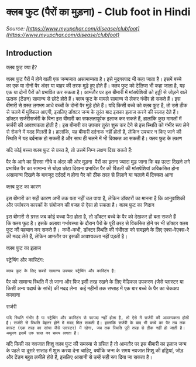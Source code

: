 # क्लब फुट (पैरों का मुड़ना) - Club foot in Hindi
_Source: [https://www.myupchar.com/disease/clubfoot](https://www.myupchar.com/disease/clubfoot)_

## Introduction
क्लब फुट क्या है?
क्लब फुट पैरों में होने वाली एक जन्मजात असामान्यता है। इसे मुद्गरपाद भी कहा जाता है। इसमें बच्चे का एक या दोनों पैर अंदर या बाहर की तरफ मुड़े हुए होते हैं। क्लब फुट को टेलिप्स भी कहा जाता है, यह एक या दोनों पैरों को प्रभावित कर सकता है। आमतौर पर इस बीमारी में मांसपेशियों को हड्डी से जोड़ने वाले ऊतक (टेंडन) सामान्य से छोटे होते हैं।
क्लब फुट के मामले सामान्य से लेकर गंभीर हो सकते हैं। इस बीमारी से ग्रस्त लगभग आधे बच्चों के दोनों पैर मुड़े होते हैं। यदि किसी बच्चे को क्लब फुट है, तो उसे ठीक से चलने में मुश्किल आएगी, इसलिए डॉक्टर जन्म के तुरंत बाद इसका इलाज करने की सलाह देते हैं। डॉक्टर सर्जरीसर्जरी के बिना इस बीमारी का सफलतापूर्वक इलाज कर सकते हैं, हालांकि कुछ मामलों में सर्जरी की आवश्यकता होती है।
इस बीमारी का उपचार तुरंत शुरू कर देने से इस स्थिति को गंभीर रूप लेने से रोकने में मदद मिलती है। हालांकि, यह बीमारी दर्दनाक नहीं होती है, लेकिन उपचार न किए जाने की स्थिति में यह दर्दनाक हो सकती है और साथ ही चलने में भी दिक्कत आ सकती है।
क्लब फुट के लक्षण
यदि कोई बच्चा क्लब फुट से ग्रस्त है, तो उसमें निम्न लक्षण दिख सकते हैं:

पैर के आगे का हिस्सा नीचे व अंदर की ओर मुड़ना 
पैरों का इतना ज्यादा मुड़ जाना कि वह उल्टा दिखने लगे
प्रभावित पैर का सामान्य से थोड़ा छोटा दिखना
प्रभावित पैर की पिंडली की मांसपेशियां अविकसित होना
असामान्य दिखने के बावजूद दर्ददर्द न होना
पैर को ठीक तरह से हिलाने या चलाने में दिक्कत आना

क्लब फुट का कारण
इस बीमारी का सही कारण अभी तक पता नहीं चल पाया है, लेकिन डॉक्टरों का मानना है कि आनुवांशिकी और पर्यावरण कारकों के संयोजन की वजह से ऐसा हो सकता है।
क्लब फुट का निदान

इस बीमारी से ग्रस्त जब कोई बच्चा पैदा होता है, तो डॉक्टर बच्चे के पैर को देखकर ही बता सकते हैं कि क्लब फुट है। इसके अलावा गर्भावस्था के दौरान पैरों के पूरी तरह से विकसित होने पर भी डॉक्टर क्लब फुट की पहचान कर सकते हैं। 
कभी-कभी, डॉक्टर स्थिति की गंभीरता को समझने के लिए एक्स-रेएक्स-रे की मदद लेते हैं, लेकिन आमतौर पर इसकी आवश्यकता नहीं पड़ती है।

क्लब फुट का इलाज

स्ट्रेचिंग और कास्टिंग: 
	क्लब फुट के लिए सबसे सामान्य उपचार स्ट्रेचिंग और कास्टिंग है:
	
पैर को सामान्य स्थिति में ले जाना और फिर इसी तरह रखने के लिए मेडिकल उपकरण (जैसे प्लास्टर या किसी अन्य पदार्थ के सांचे) की मदद लेना 
कई महीनों तक सप्ताह में एक बार बच्चे के पैर का चेकअप करवाना 


सर्जरी
	यदि स्थिति गंभीर है या स्ट्रेचिंग और कास्टिंग से फायदा नहीं होता है, तो ऐसे में सर्जरी की आवश्यकता होती है। सर्जरी से स्थिति बेहतर होने में मदद मिल सकती है। हालांकि सर्जरी के बाद भी बच्चे का पैर तब तक कास्ट (एक तरह का सांचा जैसे प्लास्टर) में रहेगा, जब तक स्थिति पूरी तरह से ठीक नहीं हो जाती है। अमूमन इसमें एक साल का समय लगता है।

यदि किसी का नवजात शिशु क्लब फुट की समस्या से ग्रसित है तो आमतौर पर इस बीमारी का इलाज जन्म के पहले या दूसरे सप्ताह में शुरू करवा देना चाहिए, क्योंकि जन्म के समय नवजात शिशु की हड्डियां, जोड़ और टेंडन बहुत लचीले होते हैं, इसलिए आसानी से उन्हें सही रूप दिया जा सकता है।

